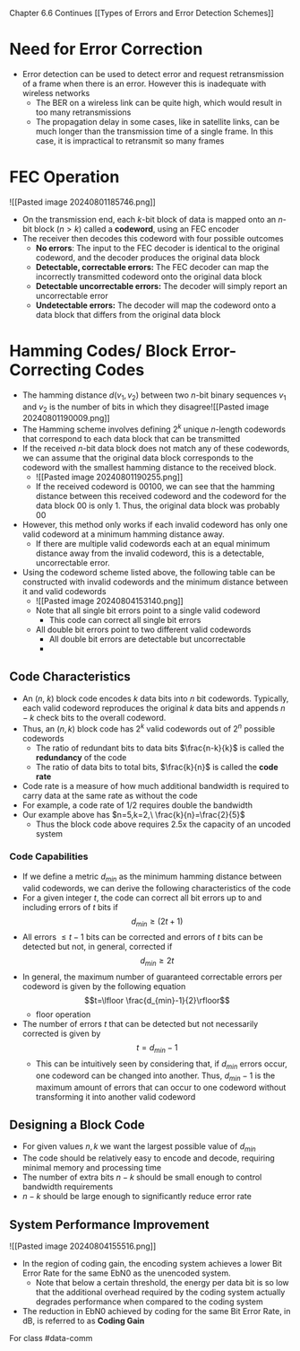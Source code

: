 Chapter 6.6 
Continues [[Types of Errors and Error Detection Schemes]]
# Need for Error Correction
- Error detection can be used to detect error and request retransmission of a frame when there is an error. However this is inadequate with wireless networks
	- The BER on a wireless link can be quite high, which would result in too many retransmissions
	- The propagation delay in some cases, like in satellite links, can be much longer than the transmission time of a single frame. In this case, it is impractical to retransmit so many frames
# FEC Operation
![[Pasted image 20240801185746.png]]
- On the transmission end, each $k$-bit block of data is mapped onto an $n$-bit block ($n>k$) called a **codeword**, using an FEC encoder
- The receiver then decodes this codeword with four possible outcomes
	- **No errors**: The input to the FEC decoder is identical to the original codeword, and the decoder produces the original data block
	- **Detectable, correctable errors:** The FEC decoder can map the incorrectly transmitted codeword onto the original data block
	- **Detectable uncorrectable errors:** The decoder will simply report an uncorrectable error
	- **Undetectable errors:** The decoder will map the codeword onto a data block that differs from the original data block
# Hamming Codes/ Block Error-Correcting Codes
- The hamming distance $d(v_{1},v_{2})$ between two $n$-bit binary sequences $v_{1}$ and $v_{2}$ is the number of bits in which they disagree![[Pasted image 20240801190009.png]]
- The Hamming scheme involves defining $2^{k}$ unique $n$-length codewords that correspond to each data block that can be transmitted
- If the received $n$-bit data block does not match any of these codewords, we can assume that the original data block corresponds to the codeword with the smallest hamming distance to the received block. 
	- ![[Pasted image 20240801190255.png]]
	- If the received codeword is 00100, we can see that the hamming distance between this received codeword and the codeword for the data block 00 is only 1. Thus, the original data block was probably 00
- However, this method only works if each invalid codeword has only one valid codeword at a minimum hamming distance away.
	- If there are multiple valid codewords each at an equal minimum distance away from the invalid codeword, this is a detectable, uncorrectable error.
- Using the codeword scheme listed above, the following table can be constructed with invalid codewords and the minimum distance between it and valid codewords
	- ![[Pasted image 20240804153140.png]]
	- Note that all single bit errors point to a single valid codeword
		- This code can correct all single bit errors
	- All double bit errors point to two different valid codewords
		- All double bit errors are detectable but uncorrectable
		- 
## Code Characteristics
- An ($n,\ k$) block code encodes $k$ data bits into $n$ bit codewords. Typically, each valid codeword reproduces the original $k$ data bits and appends $n-k$ check bits to the overall codeword. 
- Thus, an $(n,k)$ block code has $2^{k}$ valid codewords out of $2^{n}$ possible codewords
	- The ratio of redundant bits to data bits $\frac{n-k}{k}$ is called the **redundancy** of the code
	- The ratio of data bits to total bits, $\frac{k}{n}$ is called the **code rate**
- Code rate is a measure of how much additional bandwidth is required to carry data at the same rate as without the code
- For example, a code rate of 1/2 requires double the bandwidth
- Our example above has $n=5,k=2,\ \frac{k}{n}=\frac{2}{5}$
	- Thus the block code above requires 2.5x the capacity of an uncoded system
### Code Capabilities
- If we define a metric $d_{min}$ as the minimum hamming distance between valid codewords, we can derive the following characteristics of the code
- For a given integer $t$, the code can correct all bit errors up to and including errors of $t$ bits if $$d_{min}\geq (2t+1)$$
- All errors $\leq t-1$ bits can be corrected and errors of $t$ bits can be detected but not, in general, corrected if $$d_{min}\geq 2t$$
- In general, the maximum number of guaranteed correctable errors per codeword is given by the following equation $$t=\lfloor \frac{d_{min}-1}{2}\rfloor$$
	-  floor operation
- The number of errors $t$ that can be detected but not necessarily corrected is given by $$t=d_{min}-1$$
	- This can be intuitively seen by considering that, if $d_{min}$ errors occur, one codeword can be changed into another. Thus, $d_{min}-1$ is the maximum amount of errors that can occur to one codeword without transforming it into another valid codeword
## Designing a Block Code
- For given values $n,k$ we want the largest possible value of $d_{min}$
- The code should be relatively easy to encode and decode, requiring minimal memory and processing time
- The number of extra bits $n-k$ should be small enough to control bandwidth requirements
- $n-k$ should be large enough to significantly reduce error rate
## System Performance Improvement
![[Pasted image 20240804155516.png]]
- In the region of coding gain, the encoding system achieves a lower Bit Error Rate for the same EbN0 as the unencoded system.
	- Note that below a certain threshold, the energy per data bit is so low that the additional overhead required by the coding system actually degrades performance when compared to the coding system
- The reduction in EbN0 achieved by coding for the same Bit Error Rate, in dB, is referred to as **Coding Gain**

For class #data-comm